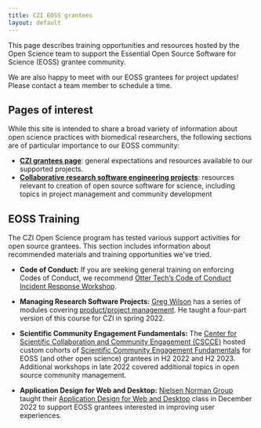 ```yaml
---
title: CZI EOSS grantees
layout: default
---
```


This page describes training opportunities and resources hosted by the Open Science team
to support the Essential Open Source Software for Science (EOSS) grantee community.

We are also happy to meet with our EOSS grantees for project updates!
Please contact a team member to schedule a time.

## Pages of interest

While this site is intended to share a broad variety of information about
open science practices with biomedical researchers,
the following sections are of particular importance to our EOSS community:

- [**CZI grantees page**](/open-science/czi-grantees): general expectations and resources available to our supported projects.
- [**Collaborative research software engineering projects**](https://chanzuckerberg.github.io/open-science/code/os-projects): resources relevant to creation of open source software for science, including topics in project management and community development

## EOSS Training

The CZI Open Science program has tested various support activities for open source grantees.
This section includes information about recommended materials and training opportunities we've tried.

- **Code of Conduct:** If you are seeking general training on enforcing Codes of Conduct, we recommend [Otter Tech’s Code of Conduct Incident Response Workshop](https://otter.technology/code-of-conduct-training/).

- **Managing Research Software Projects:** [Greg Wilson](https://third-bit.com/) has a series of modules covering [product/project management](https://codebender.org/). He taught a four-part version of this course for CZI in spring 2022.

- **Scientific Community Engagement Fundamentals:** The [Center for Scientific Collaboration and Community Engagement (CSCCE)](https://www.cscce.org/) hosted custom cohorts of [Scientific Community Engagement Fundamentals](https://www.cscce.org/trainings/cef/) for EOSS (and other open science) grantees in H2 2022 and H2 2023. Additional workshops in late 2022 covered additional topics in open source community management.

- **Application Design for Web and Desktop:** [Nielsen Norman Group](https://www.nngroup.com/) taught their [Application Design for Web and Desktop](https://www.nngroup.com/courses/application-ux/) class in December 2022 to support EOSS grantees interested in improving user experiences. 
